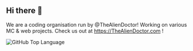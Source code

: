## Hi there 👋

We are a coding organisation run by @TheAlienDoctor! Working on various MC & web projects. Check us out at https://TheAlienDoctor.com !


<img alt="GitHub Top Language" src="https://img.shields.io/github/languages/top/UFO-Studios/TheAlienDoctor.com" />
